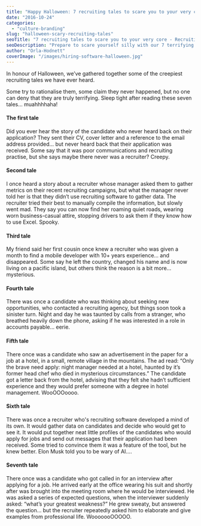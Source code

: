 ```yaml
---
title: "Happy Halloween: 7 recruiting tales to scare you to your very core"
date: "2016-10-24"
categories:
  - "culture-branding"
slug: "halloween-scary-recruiting-tales"
seoTitle: "7 recruiting tales to scare you to your very core - Recruiting solutions"
seoDescription: "Prepare to scare yourself silly with our 7 terrifying tales. Featuring: a haunted hotel and recruiting solutions that develops independent thought. Spooky!"
author: "Orla-Hodnett"
coverImage: "/images/hiring-software-halloween.jpg"
---
```


In honour of Halloween, we’ve gathered together some of the creepiest recruiting tales we have ever heard.

Some try to rationalise them, some claim they never happened, but no one can deny that they are truly terrifying. Sleep tight after reading these seven tales… muahhhhaha!

#### The first tale

Did you ever hear the story of the candidate who never heard back on their application? They sent their CV, cover letter and a reference to the email address provided… but never heard back that their application was received. Some say that it was poor communications and recruiting practise, but she says maybe there never was a recruiter? Creepy.

#### Second tale

I once heard a story about a recruiter whose manager asked them to gather metrics on their recent recruiting campaigns, but what the manager never told her is that they didn’t use recruiting software to gather data. The recruiter tried their best to manually compile the information, but slowly went mad. They say you can now find her roaming quiet roads, wearing worn business-casual attire, stopping drivers to ask them if they know how to use Excel. Spooky.

#### Third tale

My friend said her first cousin once knew a recruiter who was given a month to find a mobile developer with 10+ years experience… and disappeared. Some say he left the country, changed his name and is now living on a pacific island, but others think the reason is a bit more… mysterious.

#### Fourth tale

There was once a candidate who was thinking about seeking new opportunities, who contacted a recruiting agency, but things soon took a sinister turn. Night and day he was taunted by calls from a stranger, who breathed heavily down the phone, asking if he was interested in a role in accounts payable… eerie.

#### Fifth tale

There once was a candidate who saw an advertisement in the paper for a job at a hotel, in a small, remote village in the mountains. The ad read: “Only the brave need apply: night manager needed at a hotel, haunted by it’s former head chef who died in mysterious circumstances.” The candidate got a letter back from the hotel, advising that they felt she hadn’t sufficient experience and they would prefer someone with a degree in hotel management. WooOOOoooo.

#### Sixth tale

There was once a recruiter who's recruiting software developed a mind of its own. It would gather data on candidates and decide who would get to see it. It would put together neat little profiles of the candidates who would apply for jobs and send out messages that their application had been received. Some tried to convince them it was a feature of the tool, but he knew better. Elon Musk told you to be wary of AI….

#### Seventh tale

There once was a candidate who got called in for an interview after applying for a job. He arrived early at the office wearing his suit and shortly after was brought into the meeting room where he would be interviewed. He was asked a series of expected questions, when the interviewer suddenly asked: “what’s your greatest weakness?” He grew sweaty, but answered the question… but the recruiter repeatedly asked him to elaborate and give examples from professional life. WooooooOOOOO.
